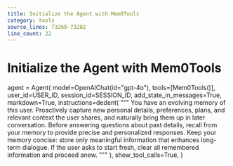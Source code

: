 ```yaml
---
title: Initialize the Agent with Mem0Tools
category: tools
source_lines: 73260-73282
line_count: 22
---
```


# Initialize the Agent with Mem0Tools
agent = Agent(
    model=OpenAIChat(id="gpt-4o"),
    tools=[Mem0Tools()],
    user_id=USER_ID,
    session_id=SESSION_ID,
    add_state_in_messages=True,
    markdown=True,
    instructions=dedent(
        """
        You have an evolving memory of this user. Proactively capture new 
        personal details, preferences, plans, and relevant context the user 
        shares, and naturally bring them up in later conversation. Before 
        answering questions about past details, recall from your memory 
        to provide precise and personalized responses. Keep your memory concise: store only meaningful 
        information that enhances long-term dialogue. If the user asks to start fresh,
        clear all remembered information and proceed anew.
        """
    ),
    show_tool_calls=True,
)

